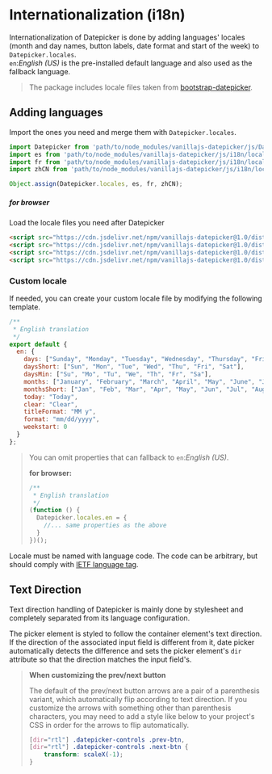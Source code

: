# Internationalization (i18n)

Internationalization of Datepicker is done by adding languages' locales (month and day names, button labels, date format and start of the week) to `Datepicker.locales`.  
`en`:_English (US)_ is the pre-installed default language and also used as the fallback language.

> The package includes locale files taken from [bootstrap-datepicker](https://github.com/uxsolutions/bootstrap-datepicker).

## Adding languages

Import the ones you need and merge them with `Datepicker.locales`.

```javascript
import Datepicker from 'path/to/node_modules/vanillajs-datepicker/js/Datepicker.js';
import es from 'path/to/node_modules/vanillajs-datepicker/js/i18n/locales/es.js';
import fr from 'path/to/node_modules/vanillajs-datepicker/js/i18n/locales/fr.js';
import zhCN from 'path/to/node_modules/vanillajs-datepicker/js/i18n/locales/zh-CN.js';

Object.assign(Datepicker.locales, es, fr, zhCN);
```

##### for browser

Load the locale files you need after Datepicker

```html
<script src="https://cdn.jsdelivr.net/npm/vanillajs-datepicker@1.0/dist/js/datepicker-full.min.js"></script>
<script src="https://cdn.jsdelivr.net/npm/vanillajs-datepicker@1.0/dist/js/locales/es.js"></script>
<script src="https://cdn.jsdelivr.net/npm/vanillajs-datepicker@1.0/dist/js/locales/fr.js"></script>
<script src="https://cdn.jsdelivr.net/npm/vanillajs-datepicker@1.0/dist/js/locales/zh-CN.js"></script>
```

### Custom locale

If needed, you can create your custom locale file by modifying the following template.

```javascript
/**
 * English translation
 */
export default {
  en: {
    days: ["Sunday", "Monday", "Tuesday", "Wednesday", "Thursday", "Friday", "Saturday"],
    daysShort: ["Sun", "Mon", "Tue", "Wed", "Thu", "Fri", "Sat"],
    daysMin: ["Su", "Mo", "Tu", "We", "Th", "Fr", "Sa"],
    months: ["January", "February", "March", "April", "May", "June", "July", "August", "September", "October", "November", "December"],
    monthsShort: ["Jan", "Feb", "Mar", "Apr", "May", "Jun", "Jul", "Aug", "Sep", "Oct", "Nov", "Dec"],
    today: "Today",
    clear: "Clear",
    titleFormat: "MM y",
    format: "mm/dd/yyyy",
    weekstart: 0
  }
};
```
> You can omit properties that can fallback to `en`:_English (US)_.
>  
> **for browser:**
> ```javascript
> /**
>  * English translation
>  */
> (function () {
>   Datepicker.locales.en = {
>     //... same properties as the above 
>   }
> })();
> ```


Locale must be named with language code. The code can be arbitrary, but should comply with [IETF language tag](https://en.wikipedia.org/wiki/IETF_language_tag).


## Text Direction

Text direction handling of Datepicker is mainly done by stylesheet and completely separated from its language configuration.

The picker element is styled to follow the container element's text direction. If the direction of the associated input field is different from it, date picker automatically detects the difference and sets the picker element's `dir` attribute so that the direction matches the input field's.

> **When customizing the prev/next button**  
>
> The default of the prev/next button arrows are a pair of a parenthesis variant, which automatically flip according to text direction. If you customize the arrows with something other than parenthesis characters, you may need to add a style like below to your project's CSS in order for the arrows to flip automatically.
>
> ```css
> [dir="rtl"] .datepicker-controls .prev-btn,
> [dir="rtl"] .datepicker-controls .next-btn {
>     transform: scaleX(-1);
> }
>```
